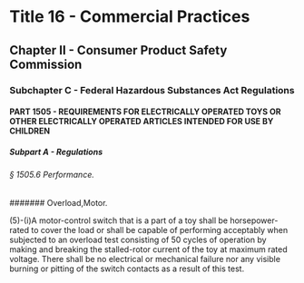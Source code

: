 
# Title 16 - Commercial Practices
## Chapter II - Consumer Product Safety Commission
### Subchapter C - Federal Hazardous Substances Act Regulations
#### PART 1505 - REQUIREMENTS FOR ELECTRICALLY OPERATED TOYS OR OTHER ELECTRICALLY OPERATED ARTICLES INTENDED FOR USE BY CHILDREN
##### Subpart A - Regulations
###### § 1505.6 Performance.
####### Overload,Motor.

(5)-(i)A motor-control switch that is a part of a toy shall be horsepower-rated to cover the load or shall be capable of performing acceptably when subjected to an overload test consisting of 50 cycles of operation by making and breaking the stalled-rotor current of the toy at maximum rated voltage. There shall be no electrical or mechanical failure nor any visible burning or pitting of the switch contacts as a result of this test.
